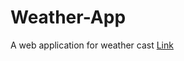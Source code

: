 # Weather-App
A web application for weather cast
<a href="https://visionary-crepe-07528d.netlify.app//">Link</a>
